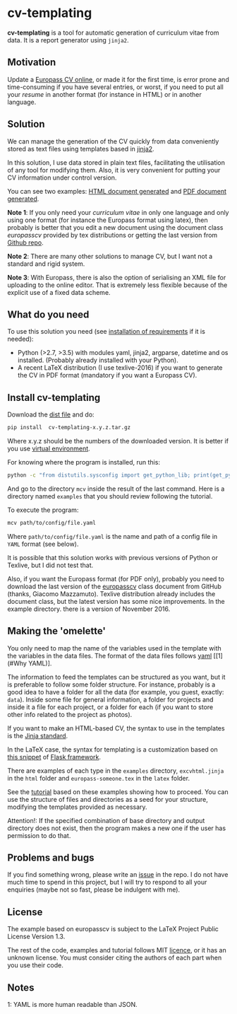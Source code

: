 # cv-templating

**cv-templating** is a tool for automatic generation of curriculum vitae from data. It is a report generator using `jinja2`.

## Motivation

Update a [Europass CV online](https://europass.cedefop.europa.eu/editors/en/cv/compose), or made it for the first time, is error prone and time-consuming if you have several entries, or worst, if you need to put all your *resume* in another format (for instance in HTML) or in another language.

## Solution

We can manage the generation of the CV quickly from data conveniently stored as text files using templates based in [jinja2](http://jinja.pocoo.org/docs/dev/).

In this solution, I use data stored in plain text files, facilitating the utilisation of any tool for modifying them. Also, it is very convenient for putting your CV information under control version.

You can see two examples: [HTML document generated](Someone.html) and [PDF document generated](Someone.pdf).

**Note 1**: If you only need your *curriculum vitae* in only one language and only using one format (for instance the Europass format using latex), then probably is better that you edit a new document using the document class *europasscv* provided by tex distributions or getting the last version from [Github repo](https://github.com/gmazzamuto/europasscv).

**Note 2**: There are many other solutions to manage CV, but I want not a standard and rigid system.

**Note 3**: With Europass, there is also the option of serialising an XML file for uploading to the online editor. That is extremely less flexible because of the explicit use of a fixed data scheme.

## What do you need

To use this solution you need (see [installation of requirements](https://victe.github.io/cv-templating/requirements.html) if it is needed):

- Python (>2.7, >3.5) with modules yaml, jinja2, argparse, datetime and os installed. (Probably already installed with your Python).
- A recent LaTeX distribution (I use texlive-2016) if you want to generate the CV in PDF format (mandatory if you want a Europass CV).

## Install cv-templating

Download the [dist file](https://github.com/victe/cv-templating/releases) and do:

```sh
pip install  cv-templating-x.y.z.tar.gz
```

Where x.y.z should be the numbers of the downloaded version. It is better if you use [virtual environment](https://virtualenv.pypa.io/en/stable/).

For knowing where the program is installed, run this:

```sh
python -c "from distutils.sysconfig import get_python_lib; print(get_python_lib())"
```

And go to the directory `mcv` inside the result of the last command. Here is a directory named `examples` that you should review following the tutorial.

To execute the program:

```sh
mcv path/to/config/file.yaml
```

Where `path/to/config/file.yaml` is the name and path of a config file in `YAML` format (see below).

It is possible that this solution works with previous versions of Python or Texlive, but I did not test that.

Also, if you want the Europass format (for PDF only), probably you need to download the last version of the [europasscv](https://github.com/gmazzamuto/europasscv) class document from GitHub (thanks, Giacomo Mazzamuto). Texlive distribution already includes the document class, but the latest version has some nice improvements. In the example directory. there is a version of November 2016.

## Making the 'omelette'

You only need to map the name of the variables used in the template with the variables in the data files. The format of the data files follows [yaml](http://www.yaml.org/refcard.html) \[[1](#Why YAML)\].

The information to feed the templates can be structured as you want, but it is preferable to follow some folder structure. For instance, probably is a good idea to have a folder for all the data (for example, you guest, exactly: `data`). Inside some file for general information, a folder for projects and inside it a file for each project, or a folder for each (if you want to store other info related to the project as photos).

If you want to make an HTML-based CV, the syntax to use in the templates is the [Jinja standard](http://jinja.pocoo.org/docs/dev/templates/).

In the LaTeX case, the syntax for templating is a customization based on [this snippet](http://flask.pocoo.org/snippets/55/) of [Flask framework](http://flask.pocoo.org/).

There are examples of each type in the `examples` directory, `excvhtml.jinja` in the `html` folder and `europass-someone.tex` in the `latex` folder.

See the [tutorial](https://victe.github.io/cv-templating/tutorial.html) based on these examples showing how to proceed. You can use the structure of files and directories as a seed for your structure, modifying the templates provided as necessary.

Attention!: If the specified combination of base directory and output directory does not exist, then the program makes a new one if the user has permission to do that.

## Problems and bugs

If you find something wrong, please write an [issue](https://github.com/victe/cv-templating/issues) in the repo. I do not have much time to spend in this project, but I will try to respond to all your enquiries (maybe not so fast, please be indulgent with me).

## License

The example based on europasscv is subject to the LaTeX Project Public License Version 1.3.

The rest of the code, examples and tutorial follows MIT [licence](license.html), or it has an unknown license. You must consider citing the authors of each part when you use their code.

## Notes

<a name="Why YAML">1</a>: YAML is more human readable than JSON.